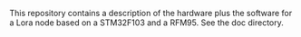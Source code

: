 This repository contains a description of the hardware plus the software for a Lora node based on a STM32F103 and a RFM95.
See the doc directory.
